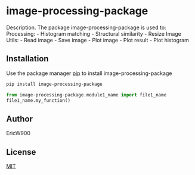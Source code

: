 # image-processing-package

Description. 
The package image-processing-package is used to:
	Processing:
		- Histogram matching
		- Structural similarity
	 	- Resize Image
   	Utils:
    		- Read image
      		- Save image
		- Plot image
  		- Plot result
    		- Plot histogram

## Installation

Use the package manager [pip](https://pip.pypa.io/en/stable/) to install image-processing-package

```bash
pip install image-processing-package
```

```python
from image-processing-package.module1_name import file1_name
file1_name.my_function()
```

## Author
EricW900

## License
[MIT](https://choosealicense.com/licenses/mit/)
